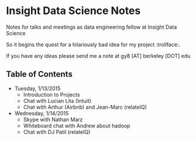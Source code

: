 Insight Data Science Notes
======================

Notes for talks and meetings as data engineering fellow at Insight Data Science

So it begins the quest for a hilariously bad idea for my project :trollface:.

If you have any ideas please send me a note at gy8 [AT] berkeley [DOT] edu


## Table of Contents
- Tuesday, 1/13/2015
  - Introduction to Projects
  - Chat with Lucian Lita (Intuit)
  - Chat with Arthur (Airbnb) and Jean-Marc (relateIQ)
- Wednesday, 1/14/2015
  - Skype with Nathan Marz
  - Whiteboard chat with Andrew about hadoop
  - Chat with DJ Patil (relateIQ)
